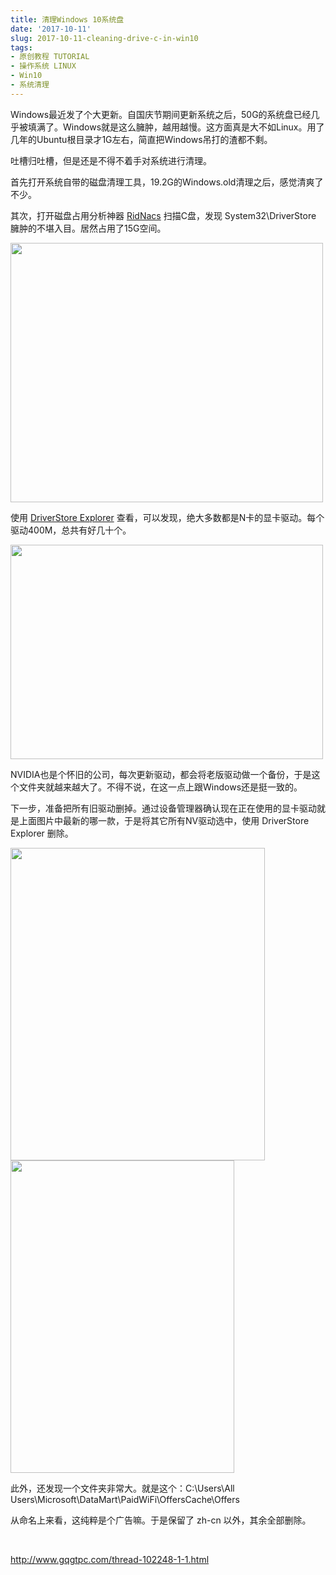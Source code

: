 ```yaml
---
title: 清理Windows 10系统盘
date: '2017-10-11'
slug: 2017-10-11-cleaning-drive-c-in-win10
tags:
- 原创教程 TUTORIAL
- 操作系统 LINUX
- Win10
- 系统清理
---
```



Windows最近发了个大更新。自国庆节期间更新系统之后，50G的系统盘已经几乎被填满了。Windows就是这么臃肿，越用越慢。这方面真是大不如Linux。用了几年的Ubuntu根目录才1G左右，简直把Windows吊打的渣都不剩。

吐槽归吐槽，但是还是不得不着手对系统进行清理。

首先打开系统自带的磁盘清理工具，19.2G的Windows.old清理之后，感觉清爽了不少。

其次，打开磁盘占用分析神器
[RidNacs](http://bio-spring.top/disk-usage-tools-in-different-platform/)
扫描C盘，发现 System32\\DriverStore 臃肿的不堪入目。居然占用了15G空间。

<img src="https://cloudfs-spring.oss-cn-qingdao.aliyuncs.com/bio_spring_uploads/2017/10/disk-usage-of-C-500x415.png" class="alignnone size-medium wp-image-888" sizes="(max-width: 500px) 100vw, 500px" srcset="https://cloudfs-spring.oss-cn-qingdao.aliyuncs.com/bio_spring_uploads/2017/10/disk-usage-of-C-500x415.png 500w, https://cloudfs-spring.oss-cn-qingdao.aliyuncs.com/bio_spring_uploads/2017/10/disk-usage-of-C.png 603w" width="500" height="415" />

使用 [DriverStore
Explorer](https://github.com/lostindark/DriverStoreExplorer/releases)
查看，可以发现，绝大多数都是N卡的显卡驱动。每个驱动400M，总共有好几十个。

<img src="https://cloudfs-spring.oss-cn-qingdao.aliyuncs.com/bio_spring_uploads/2017/10/graphic-drivers-500x343.png" class="alignnone size-medium wp-image-889" sizes="(max-width: 500px) 100vw, 500px" srcset="https://cloudfs-spring.oss-cn-qingdao.aliyuncs.com/bio_spring_uploads/2017/10/graphic-drivers-500x343.png 500w, https://cloudfs-spring.oss-cn-qingdao.aliyuncs.com/bio_spring_uploads/2017/10/graphic-drivers-768x527.png 768w, https://cloudfs-spring.oss-cn-qingdao.aliyuncs.com/bio_spring_uploads/2017/10/graphic-drivers.png 945w" width="500" height="343" />

NVIDIA也是个怀旧的公司，每次更新驱动，都会将老版驱动做一个备份，于是这个文件夹就越来越大了。不得不说，在这一点上跟Windows还是挺一致的。

下一步，准备把所有旧驱动删掉。通过设备管理器确认现在正在使用的显卡驱动就是上面图片中最新的哪一款，于是将其它所有NV驱动选中，使用
DriverStore Explorer 删除。

<img src="https://cloudfs-spring.oss-cn-qingdao.aliyuncs.com/bio_spring_uploads/2017/10/NV0-407x500.png" class="alignnone size-medium wp-image-891" sizes="(max-width: 407px) 100vw, 407px" srcset="https://cloudfs-spring.oss-cn-qingdao.aliyuncs.com/bio_spring_uploads/2017/10/NV0-407x500.png 407w, https://cloudfs-spring.oss-cn-qingdao.aliyuncs.com/bio_spring_uploads/2017/10/NV0.png 479w" width="407" height="500" />

<img src="https://cloudfs-spring.oss-cn-qingdao.aliyuncs.com/bio_spring_uploads/2017/10/NV-358x500.png" class="alignnone size-medium wp-image-890" sizes="(max-width: 358px) 100vw, 358px" srcset="https://cloudfs-spring.oss-cn-qingdao.aliyuncs.com/bio_spring_uploads/2017/10/NV-358x500.png 358w, https://cloudfs-spring.oss-cn-qingdao.aliyuncs.com/bio_spring_uploads/2017/10/NV.png 408w" width="358" height="500" />

此外，还发现一个文件夹非常大。就是这个：C:\\Users\\All
Users\\Microsoft\\DataMart\\PaidWiFi\\OffersCache\\Offers

从命名上来看，这纯粹是个广告嘛。于是保留了 zh-cn 以外，其余全部删除。

 

<http://www.gqgtpc.com/thread-102248-1-1.html>
